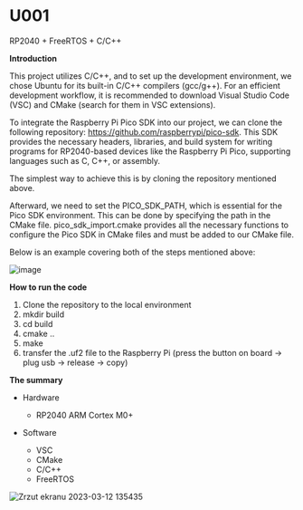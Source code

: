 # U001
RP2040 + FreeRTOS + C/C++

**Introduction**

This project utilizes C/C++, and to set up the development environment, we chose Ubuntu for its built-in C/C++ compilers (gcc/g++). 
For an efficient development workflow, it is recommended to download Visual Studio Code (VSC) and CMake (search for them in VSC extensions).

To integrate the Raspberry Pi Pico SDK into our project, we can clone the following repository: https://github.com/raspberrypi/pico-sdk.
This SDK provides the necessary headers, libraries, and build system for writing programs for RP2040-based devices like the Raspberry Pi Pico, supporting languages such as C, C++, or assembly.

The simplest way to achieve this is by cloning the repository mentioned above.

Afterward, we need to set the PICO_SDK_PATH, which is essential for the Pico SDK environment. 
This can be done by specifying the path in the CMake file. 
pico_sdk_import.cmake provides all the necessary functions to configure the Pico SDK in CMake files and must be added to our CMake file.

Below is an example covering both of the steps mentioned above:

![image](https://github.com/Bagietnik/U001/assets/84154206/4b81423d-38bf-4422-88dc-c03a4ff7bbe6)

**How to run the code**
1. Clone the repository to the local environment
2. mkdir build
3. cd build
4. cmake ..
5. make
6. transfer the .uf2 file to the Raspberry Pi (press the button on board -> plug usb -> release -> copy)

**The summary**

- Hardware
  - RP2040 ARM Cortex M0+

- Software
  - VSC
  - CMake
  - C/C++
  - FreeRTOS
 
![Zrzut ekranu 2023-03-12 135435](https://github.com/Bagietnik/U001/assets/84154206/c6d8acc3-52cd-4ffe-bf4d-2bb4e09e55f5)



